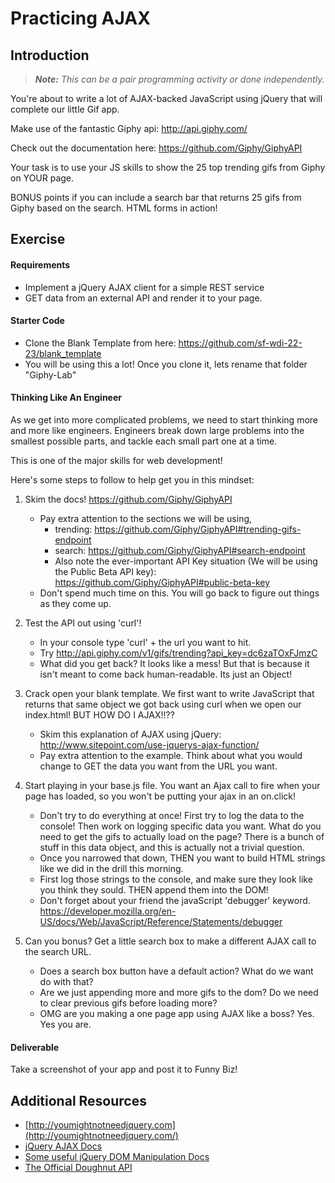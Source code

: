 # Practicing AJAX

## Introduction

> ***Note:*** _This can be a pair programming activity or done independently._

You're about to write a lot of AJAX-backed JavaScript using jQuery that will complete our little Gif app.

Make use of the fantastic Giphy api: 
http://api.giphy.com/

Check out the documentation here: 
https://github.com/Giphy/GiphyAPI

Your task is to use your JS skills to show the 25 top trending gifs from Giphy on YOUR page. 

BONUS points if you can include a search bar that returns 25 gifs from Giphy based on the search. HTML forms in action!

## Exercise

#### Requirements

- Implement a jQuery AJAX client for a simple REST service
- GET data from an external API and render it to your page.

#### Starter Code

- Clone the Blank Template from here: https://github.com/sf-wdi-22-23/blank_template
- You will be using this a lot! Once you clone it, lets rename that folder "Giphy-Lab"

#### Thinking Like An Engineer

As we get into more complicated problems, we need to start thinking more and more like engineers. Engineers break down large problems into the smallest possible parts, and tackle each small part one at a time. 

This is one of the major skills for web development!

Here's some steps to follow to help get you in this mindset:

1. Skim the docs! https://github.com/Giphy/GiphyAPI
	- Pay extra attention to the sections we will be using, 
		- trending: https://github.com/Giphy/GiphyAPI#trending-gifs-endpoint
		- search: https://github.com/Giphy/GiphyAPI#search-endpoint
		- Also note the ever-important API Key situation (We will be using the Public Beta API key): https://github.com/Giphy/GiphyAPI#public-beta-key 
	- Don't spend much time on this. You will go back to figure out things as they come up. 

2. Test the API out using 'curl'!
	- In your console type 'curl' + the url you want to hit. 
	- Try http://api.giphy.com/v1/gifs/trending?api_key=dc6zaTOxFJmzC
	- What did you get back? It looks like a mess! But that is because it isn't meant to come back human-readable. Its just an Object!

3. Crack open your blank template. We first want to write JavaScript that returns that same object we got back using curl when we open our index.html! BUT HOW DO I AJAX!!??
	- Skim this explanation of AJAX using jQuery: http://www.sitepoint.com/use-jquerys-ajax-function/
	- Pay extra attention to the example. Think about what you would change to GET the data you want from the URL you want. 

4. Start playing in your base.js file. You want an Ajax call to fire when your page has loaded, so you won't be putting your ajax in an on.click!
	- Don't try to do everything at once! First try to log the data to the console! Then work on logging specific data you want. What do you need to get the gifs to actually load on the page? There is a bunch of stuff in this data object, and this is actually not a trivial question. 
	- Once you narrowed that down, THEN you want to build HTML strings like we did in the drill this morning. 
	- First log those strings to the console, and make sure they look like you think they sould. THEN append them into the DOM!
	- Don't forget about your friend the javaScript 'debugger' keyword. https://developer.mozilla.org/en-US/docs/Web/JavaScript/Reference/Statements/debugger

5. Can you bonus? Get a little search box to make a different AJAX call to the search URL. 
	- Does a search box button have a default action? What do we want do with that?
	- Are we just appending more and more gifs to the dom? Do we need to clear previous gifs before loading more?
	- OMG are you making a one page app using AJAX like a boss? Yes. Yes you are. 

#### Deliverable

Take a screenshot of your app and post it to Funny Biz! 

## Additional Resources

- [http://youmightnotneedjquery.com](http://youmightnotneedjquery.com/)
- [jQuery AJAX Docs](http://api.jquery.com/jquery.ajax/)
- [Some useful jQuery DOM Manipulation Docs](http://api.jquery.com/prepend/)
- [The Official Doughnut API](https://www.doughnuts.ga/)

